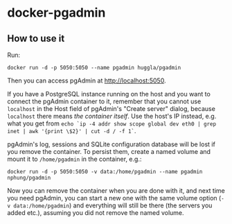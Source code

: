# docker-pgadmin

## How to use it

Run:
```
docker run -d -p 5050:5050 --name pgadmin huggla/pgadmin
```

Then you can access pgAdmin at <http://localhost:5050>.

If you have a PostgreSQL instance running on the host and you want to connect the pgAdmin container to it, remember that you cannot use `localhost` in the Host field of pgAdmin's "Create server" dialog, because `localhost` there means *the container itself*. Use the host's IP instead, e.g. what you get from `` echo `ip -4 addr show scope global dev eth0 | grep inet | awk '{print \$2}' | cut -d / -f 1` ``.

pgAdmin's log, sessions and SQLite configuration database will be lost if you remove the container. To persist them, create a named volume and mount it to `/home/pgadmin` in the container, e.g.:
```
docker run -d -p 5050:5050 -v data:/home/pgadmin --name pgadmin nphung/pgadmin
```
Now you can remove the container when you are done with it, and next time you need pgAdmin, you can start a new one with the same volume option (`-v data:/home/pgadmin`) and everything will still be there (the servers you added etc.), assuming you did not remove the named volume.

